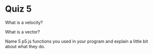 # Quiz 5

What is a velocity?

What is a vector?

Name 5 p5.js functions you used in your program and explain a little bit about what they do.
